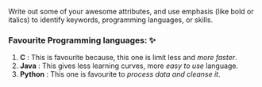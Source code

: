 Write out some of your awesome attributes, and use emphasis (like bold or italics) to identify keywords, programming languages, or skills.

### Favourite Programming languages: :sparkles:
1. **C**  : This is favourite because, this one is limit less and _more faster_. 
2. **Java** : This gives less learning curves, more _easy to use_ language.
3. **Python** : This one is favourite to _process data and cleanse it_. 

